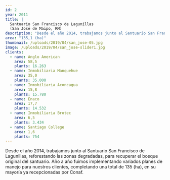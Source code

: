 ```yaml
---
id: 2
year: 2011
title: |
  Santuario San Francisco de Lagunillas
  (San José de Maipo, RM)
description: "Desde el año 2014, trabajamos junto al Santuario San Francisco de Lagunillas, para recuperar el bosque original del santuario."
area: "135,1 (ha)"
thumbnail: /uploads/2019/04/san_jose-05.jpg
image: /uploads/2019/04/san_jose-slider1.jpg
clients:
  - name: Anglo American
    area: 58,5
    plants: 16.263
  - name: Inmobiliaria Manquehue
    area: 35,0
    plants: 35.000
  - name: Inmobiliaria Aconcagua
    area: 15,8
    plants: 15.780
  - name: Enaco
    area: 17,7
    plants: 14.532
  - name: Inmobiliaria Brotec
    area: 6,5
    plants: 3.434
  - name: Santiago College
    area: 1,6
    plants: 754
---
```


Desde el año 2014, trabajamos junto al Santuario San Francisco de Lagunillas, reforestando las zonas degradadas, para recuperar el bosque original del santuario. Año a año fuimos implementando variados planes de manejo para nuestros clientes, completando una total de 135 (ha), en su mayoría ya recepcionadas por Conaf.
